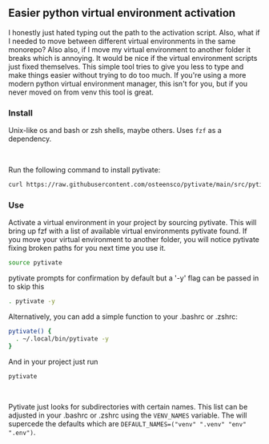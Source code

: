 <h2>Easier python virtual environment activation</h2>

<p>
  I honestly just hated typing out the path to the activation script. Also, what if I needed to move between different virtual environments in the same monorepo? Also also, if I move my virtual environment to another folder it breaks which is annoying. It would be nice if the virtual environment scripts just fixed themselves. This simple tool tries to give you less to type and make things easier without trying to do too much. If you're using a more modern python virtual environment manager, this isn't for you, but if you never moved on from venv this tool is great.
</p>
<h3>Install</h3>
<p>
  
Unix-like os and bash or zsh shells, maybe others. Uses `fzf` as a dependency.

<br>

Run the following command to install pytivate: 

```bash
curl https://raw.githubusercontent.com/osteensco/pytivate/main/src/pytivate.sh -o ~/.local/bin/pytivate && chmod +x ~/.local/bin/pytivate
```
</p>

<h3>Use</h3>

<p>

Activate a virtual environment in your project by sourcing pytivate. This will bring up fzf with a list of available virtual environments pytivate found. If you move your virtual environment to another folder, you will notice pytivate fixing broken paths for you next time you use it.

```bash 
source pytivate
```
pytivate prompts for confirmation by default but a '-y' flag can be passed in to skip this 
```bash
. pytivate -y
```

Alternatively, you can add a simple function to your .bashrc or .zshrc:

```bash
pytivate() {
  . ~/.local/bin/pytivate -y
}
```
And in your project just run
```
pytivate
```
<br>

Pytivate just looks for subdirectories with certain names. This list can be adjusted in your .bashrc or .zshrc using the `VENV_NAMES` variable. The will supercede 
the defaults which are `DEFAULT_NAMES=("venv" ".venv" "env" ".env")`.

</p>
